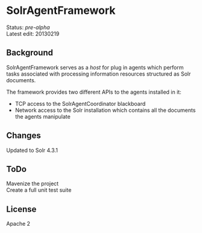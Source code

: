 # SolrAgentFramework #
Status: *pre-alpha*<br/>
Latest edit: 20130219
## Background ##
SolrAgentFramework serves as a *host* for plug in agents which perform tasks associated with processing information resources structured as Solr documents.

The framework provides two different APIs to the agents installed in it:
- TCP access to the SolrAgentCoordinator blackboard
- Network access to the Solr installation which contains all the documents the agents manipulate

## Changes ##
Updated to Solr 4.3.1

## ToDo ##
Mavenize the project<br/>
Create a full unit test suite

## License ##
Apache 2
